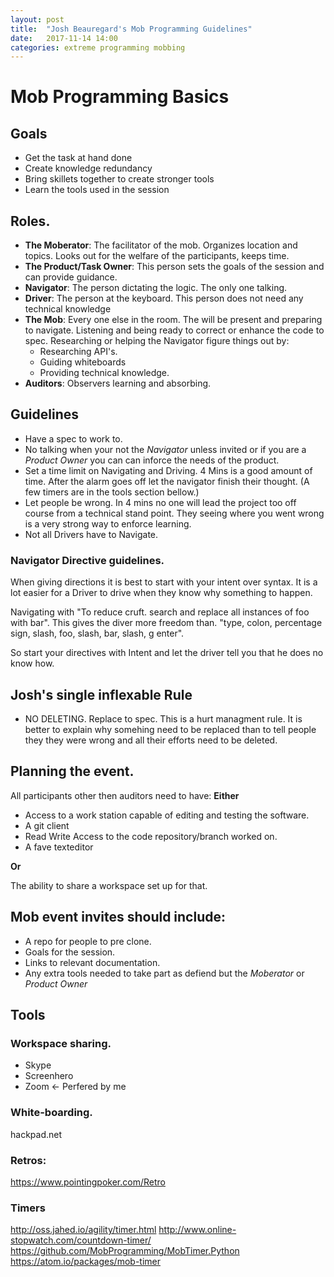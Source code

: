 ```yaml
---
layout: post
title:  "Josh Beauregard's Mob Programming Guidelines"
date:   2017-11-14 14:00
categories: extreme programming mobbing
---
```


# Mob Programming Basics

## Goals

* Get the task at hand done
* Create knowledge redundancy
* Bring skillets together to create stronger tools
* Learn the tools used in the session


## Roles.

* __The Moberator__: The facilitator of the mob. Organizes location and topics. Looks out for the welfare of the participants, keeps time.
* __The Product/Task Owner__: This person sets the goals of the session and can provide guidance.
* __Navigator__: The person dictating the logic. The only one talking.
* __Driver__: The person at the keyboard. This person does not need any technical knowledge
* __The Mob__: Every one else in the room. The will be present and preparing to navigate. Listening and being ready to correct or enhance the code to spec.
Researching or helping the Navigator figure things out by:
  * Researching API's.
  * Guiding whiteboards
  * Providing technical knowledge.
* __Auditors__: Observers learning and absorbing.

## Guidelines

* Have a spec to work to. 
* No talking when your not the _Navigator_ unless invited or if you are a _Product Owner_ you can can inforce the needs of the product.
* Set a time limit on Navigating and Driving. 4 Mins is a good amount of time. After the alarm goes off let the navigator finish their thought. (A few timers are in the tools section bellow.)
* Let people be wrong. In 4 mins no one will lead the project too off course from a technical stand point. They seeing where you went wrong is a very strong way to enforce learning.
* Not all Drivers have to Navigate.

### Navigator Directive guidelines.

When giving directions it is best to start with your intent over syntax. It is a lot easier for a Driver to drive when they know why something to happen.

Navigating with "To reduce cruft. search and replace all instances of foo with bar". This gives the diver more freedom than. "type, colon, percentage sign, slash, foo, slash, bar, slash, g enter".

So start your directives with Intent and let the driver tell you that he does no know how.

## Josh's single inflexable Rule

* NO DELETING. Replace to spec. This is a hurt managment rule. It is better to explain why somehing need to be replaced than to tell people they they were wrong and all their efforts need to be deleted.

## Planning the event.

All participants other then auditors need to have:
__Either__
* Access to a work station capable of editing and testing the software.
* A git client
* Read Write Access to the code repository/branch worked on.
* A fave texteditor

__Or__
 
The ability to share a workspace set up for that.

## Mob event invites should include:

* A repo for people to pre clone.
* Goals for the session.
* Links to relevant documentation.
* Any extra tools needed to take part as defiend but the _Moberator_ or _Product Owner_

## Tools
### Workspace sharing.
* Skype
* Screenhero
* Zoom <- Perfered by me

### White-boarding.
hackpad.net

### Retros:

https://www.pointingpoker.com/Retro

### Timers
http://oss.jahed.io/agility/timer.html
http://www.online-stopwatch.com/countdown-timer/
https://github.com/MobProgramming/MobTimer.Python
https://atom.io/packages/mob-timer
